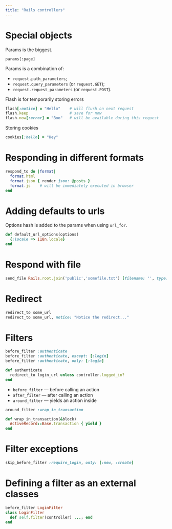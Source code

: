 ```yaml
---
title: "Rails controllers"
---
```

# Special objects
Params is the biggest.
```
params[:page]
```

Params is a combination of:
- `request.path_parameters`;
- `request.query_parameters` (or `request.GET`);
- `request.request_parameters` (or `request.POST`).

Flash is for temporarily storing errors
```ruby
flash[:notice] = "Hello"    # will flush on next request
flash.keep                  # save for now
flash.now[:error] = "Boo"   # will be available during this request
```

Storing cookies
```ruby
cookies[:hello] = "Hey"
```

# Responding in different formats
```ruby
respond_to do |format|
  format.html
  format.json { render json: @posts }
  format.js    # will be immediately executed in browser
end
```

# Adding defaults to urls
Options hash is added to the params when using `url_for`.
```ruby
def default_url_options(options)
  {:locale => I18n.locale}
end
```

# Respond with file
```ruby
send_file Rails.root.join('public','somefile.txt') [filename: '', type: '']
```

# Redirect
```ruby
redirect_to some_url
redirect_to some_url, notice: "Notice the redirect..."
```

# Filters

```ruby
before_filter :authenticate
before_filter :authenticate, except: [:login]
before_filter :authenticate, only: [:login]

def authenticate
  redirect_to login_url unless controller.logged_in?
end
```

- `before_filter` — before calling an action
- `after_filter` — after calling an action
- `around_filter` — yields an action inside

```ruby
around_filter :wrap_in_transaction

def wrap_in_transaction(&block)
  ActiveRecord::Base.transaction { yield }
end
```

# Filter exceptions
```ruby
skip_before_filter :require_login, only: [:new, :create]
```

# Defining a filter as an external classes
```ruby
before_filter LoginFilter
class LoginFilter
  def self.filter(controller) ...; end
end
```
